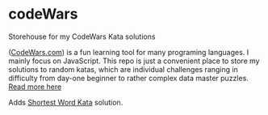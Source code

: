 # codeWars

Storehouse for my CodeWars Kata solutions

([CodeWars.com](https://www.codewars.com)) is a fun learning tool for many programing languages. I mainly focus on JavaScript. This repo is just a convenient place to store my solutions to random katas, which are individual challenges ranging in difficulty from day-one beginner to rather complex data master puzzles. [Read more here](https://docs.codewars.com/concepts/kata/)

Adds [Shortest Word Kata](https://www.codewars.com/kata/57cebe1dc6fdc20c57000ac9) solution.
